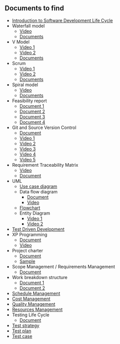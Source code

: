 ## Documents to find
- [Introduction to Software Development Life Cycle](https://courses.cs.washington.edu/courses/cse403/15sp/lectures/L1.pdf)
- Waterfall model
  - [Video](https://www.youtube.com/watch?v=LHcpEwvpb-s)
  - [Documents](https://www.slideshare.net/DamianGordon1/the-waterfall-model)
- V Model
  - [Video 1](https://www.youtube.com/watch?v=zzPDHqR2qhU)
  - [Video 2](https://www.youtube.com/watch?v=5jJ_PBX3XsE)
  - [Documents](https://www.slideshare.net/DamianGordon1/the-v-model-80165974)
- Scrum 
  - [Video 1](https://www.youtube.com/watch?v=DbCvs-60ytM)
  - [Video 2](https://www.youtube.com/watch?v=rvTejAg_fbY)
  - [Documents](https://www.slideshare.net/astrotech/scrum-training-course?qid=4072ebc8-e113-4900-b4ef-ed49244b0957&v=&b=&from_search=6)
- Spiral model
  - [Video](https://www.youtube.com/watch?v=YfGvIhPXz1A)
  - [Documents](https://www.slideshare.net/DamianGordon1/the-spiral-model-80227066)
- Feasibility report
  - [Document 1](http://ecomputernotes.com/software-engineering/feasibilitystudy)
  - [Document 2](https://www.slideshare.net/PasinduTennage/sample-software-engineering-feasibility-study-report)
  - [Document 3](https://mymanagementguide.com/feasibility-study-reporting-steps-to-writing-a-feasibility-study-report-fsr/)
  - [Document 4](https://www.rowan.edu/home/sites/default/files/Rohrer%20College%20of%20Business/feasibility-study.pdf)
- Git and Source Version Control
  - [Document](https://courses.cs.washington.edu/courses/cse403/15sp/lectures/L5.pdf)
  - [Video 1](https://www.youtube.com/watch?v=OqmSzXDrJBk)
  - [Video 2](https://www.youtube.com/watch?v=9GKpbI1siow)
  - [Video 3](https://www.youtube.com/watch?v=n-p1RUmdl9M)
  - [Video 4](https://www.youtube.com/watch?v=UFEby2zo-9E)
  - [Video 5](https://www.youtube.com/watch?v=ol_UCWox9kc)
- Requirement Traceability Matrix
  - [Video](https://www.youtube.com/watch?v=BM7qCdobfbo)
  - [Document](https://www.opencodez.com/software-testing/create-requirement-traceability-matrix-rtm-free-sample-download.htm)
- UML
  - [Use case diagram](https://www.slideshare.net/kumar_vic/5-use-casediagram)
  - Data flow diagram
    - [Document](https://www.lucidchart.com/blog/data-flow-diagram-tutorial)
    - [Video](https://www.youtube.com/watch?v=hiMeEswjWuk)
  - [Flowchart](https://www.youtube.com/watch?v=SWRDqTx8d4k)
  - Entity Diagram
    - [Video 1](https://www.youtube.com/watch?v=QpdhBUYk7Kk)
    - [Video 2](https://www.youtube.com/watch?v=-CuY5ADwn24)
- [Test Driven Development](https://www.guru99.com/test-driven-development.html)
- XP Programming
  - [Document](http://www.extremeprogramming.org/)
  - [Video](https://www.youtube.com/watch?v=djCu_5Df36I)
- Project charter
  - [Document](https://www.projectmanager.com/blog/project-charter)
  - [Sample](https://thedigitalprojectmanager.com/project-charter/)
- Scope Management / Requirements Management
  - [Document](https://www.projectmanagementdocs.com/template/project-planning/scope-management-plan/)
- Work breakdown structure
  - [Document 1](http://www.spmbook.com/downloads/slides/pdf/C03.03-DecidingTheWork.key.pdf)
  - [Document 2](https://www.rose-hulman.edu/class/csse/csse372/201410/SlidePDFs/session16.pdf)
- [Schedule Management](https://www.pm4dev.com/resources/free-e-books/6-project-schedule-management/file.html)
- [Cost Management](https://www.slideshare.net/AbhinyaKalyan/cost-management-16546030)
- [Quality Management](http://www.acqnotes.com/Attachments/Sample%20Quality%20Management%20Plan.pdf)
- [Resources Management](http://www.opentextbooks.org.hk/system/files/export/32/32088/pdf/Human_Resource_Management_32088.pdf)
- Testing Life Cycle
  - [Document](https://www.guru99.com/software-testing-life-cycle.html)
- [Test strategy](https://www.youtube.com/watch?v=YaSVUcVUIko)
- [Test plan](https://www.youtube.com/watch?v=S2_AJP9Oeg0)
- [Test case](https://www.youtube.com/watch?v=KxelISpFqOY)